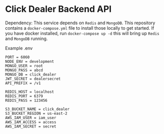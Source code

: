 # Click Dealer Backend API

Dependency:
This service depends on `Redis` and `MongoDB`. This repository contains a `docker-compose.yml` file to install those locally to get started.
If you have docker installed, run `docker-compose up -d` this will bring up `Redis` and `MongoDB` running.

Example .env
```
PORT = 6060
NODE_ENV = development
MONGO_USER = root
MONGO_PASS = abcd
MONGO_DB = click_dealer
JWT_SECRET = dealersecret
API_PREFIX = /v1

REDIS_HOST = localhost
REDIS_PORT = 6379
REDIS_PASS = 123456

S3_BUCKET_NAME = click_dealer
S3_BUCKET_REGION = us-east-2
AWS_IAM_USER = iam_user
AWS_IAM_ACCESS = access
AWS_IAM_SECRET = secret
```
